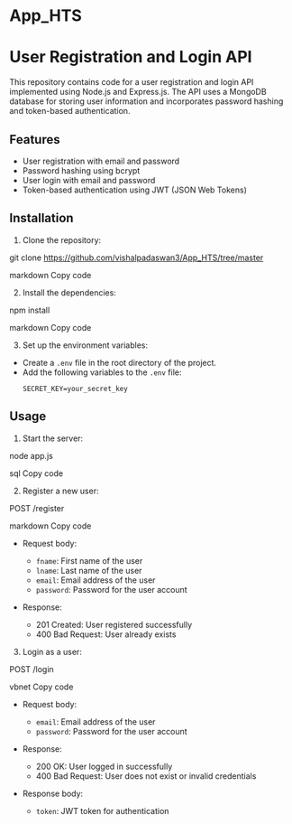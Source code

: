 # App_HTS

# User Registration and Login API

This repository contains code for a user registration and login API implemented using Node.js and Express.js. The API uses a MongoDB database for storing user information and incorporates password hashing and token-based authentication.

## Features

- User registration with email and password
- Password hashing using bcrypt
- User login with email and password
- Token-based authentication using JWT (JSON Web Tokens)

## Installation

1. Clone the repository:

git clone https://github.com/vishalpadaswan3/App_HTS/tree/master

markdown
Copy code

2. Install the dependencies:

npm install

markdown
Copy code

3. Set up the environment variables:
- Create a `.env` file in the root directory of the project.
- Add the following variables to the `.env` file:
  ```
  SECRET_KEY=your_secret_key
  ```

## Usage

1. Start the server:

node app.js

sql
Copy code

2. Register a new user:

POST /register

markdown
Copy code

- Request body:
  - `fname`: First name of the user
  - `lname`: Last name of the user
  - `email`: Email address of the user
  - `password`: Password for the user account

- Response:
  - 201 Created: User registered successfully
  - 400 Bad Request: User already exists

3. Login as a user:

POST /login

vbnet
Copy code

- Request body:
  - `email`: Email address of the user
  - `password`: Password for the user account

- Response:
  - 200 OK: User logged in successfully
  - 400 Bad Request: User does not exist or invalid credentials

- Response body:
  - `token`: JWT token for authentication





